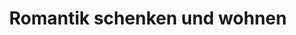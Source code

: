 ---
title: "Romantik schenken und wohnen"
url: /meissen/romantik-schenken-und-wohnen/
shop: Andenken
---